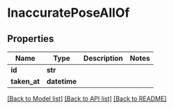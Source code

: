 # InaccuratePoseAllOf

## Properties
Name | Type | Description | Notes
------------ | ------------- | ------------- | -------------
**id** | **str** |  | 
**taken_at** | **datetime** |  | 

[[Back to Model list]](../README.md#documentation-for-models) [[Back to API list]](../README.md#documentation-for-api-endpoints) [[Back to README]](../README.md)


